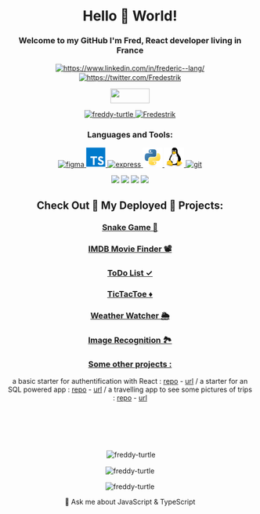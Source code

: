<h1 align="center">  Hello 👋 World! </h1>

<h3 align="center">Welcome to my GitHub I'm Fred, React developer living in France</h3>

<p align="center">
 <a href="https://www.linkedin.com/in/frederic--lang/" target="blank"><img align="center" src="https://cdn.exclaimer.com/Handbook%20Images/linkedin-icon_32x32.png?_ga=2.67427410.2136881498.1622468448-1573002918.1622468448" alt="https://www.linkedin.com/in/frederic--lang/" height="30" width="30" />   </a>
 <a href="https://twitter.com/Fredestrik" target="blank"><img align="center" src="https://cdn.exclaimer.com/Handbook%20Images/twitter-icon_32x32.png?_ga=2.255644619.2136881498.1622468448-1573002918.1622468448" alt="https://twitter.com/Fredestrik" height="30" width="30"/>   </a>
 </br>
<p align="center">
  <a href="mailto:frederic.ln.lang@gmail.com" target="blank"><img align="center" src="https://img.shields.io/badge/-Gmail-c14438?style=flat&logo=Gmail&logoColor=white" height="30" width="80" /> 

</p>

<p align="center">
<img src="https://komarev.com/ghpvc/?username=freddy-turtle&label=Profile%20views&color=0e75b6&style=flat" alt="freddy-turtle" />
 <a href="https://twitter.com/Fredestrik" target="blank"><img src="https://img.shields.io/twitter/follow/Fredestrik?logo=twitter&style=for-the-badge" alt="Fredestrik" /></a> </p>



<h3 align="center">Languages and Tools:</h3>
<p align="center"> 
 <a href="https://www.figma.com/" target="_blank"> <img src="https://www.vectorlogo.zone/logos/figma/figma-icon.svg" alt="figma" width="40" height="40"/> </a> 
 <a href="https://www.typescriptlang.org/" target="_blank"> <img src="https://raw.githubusercontent.com/devicons/devicon/master/icons/typescript/typescript-original.svg" alt="typescript" width="40" height="40"/> </a>
 <a href="https://expressjs.com" target="_blank"> <img src="https://miro.medium.com/max/730/1*Jr3NFSKTfQWRUyjblBSKeg.png" alt="express" width="60" height="40"/> </a>  <a href="https://www.python.org" target="_blank"> <img src="https://raw.githubusercontent.com/devicons/devicon/master/icons/python/python-original.svg" alt="python" width="40" height="40"/> </a>  
 <a href="https://www.linux.org/" target="_blank"> <img src="https://raw.githubusercontent.com/devicons/devicon/master/icons/linux/linux-original.svg" alt="linux" width="40" height="40"/> </a> 
<a href="https://git-scm.com/" target="_blank"> <img src="https://www.vectorlogo.zone/logos/git-scm/git-scm-icon.svg" alt="git" width="40" height="40"/> </a> </p>

<div align="center"> <img src="https://img.shields.io/badge/javascript%20-%23323330.svg?&style=for-the-badge&logo=javascript&logoColor=%23F7DF1E"/> <img src="https://img.shields.io/badge/html5%20-%23E34F26.svg?&style=for-the-badge&logo=html5&logoColor=white"/> <img src="https://img.shields.io/badge/css3%20-%231572B6.svg?&style=for-the-badge&logo=css3&logoColor=white"/> <img src="https://img.shields.io/badge/markdown-%23000000.svg?&style=for-the-badge&logo=markdown&logoColor=white"/> 




<h2>Check Out 🔎 My Deployed 🚕 Projects:</h2>


<a href="https://snake-azure.vercel.app/"><h3>Snake Game 🐍 </h3></a>


<a href="https://imdb-explore.vercel.app"><h3>IMDB Movie Finder 📽</h3></a>


<a href="https://tod0-list.vercel.app/"><h3>ToDo List ✓</h3></a>


<a href="https://tictactoe-smoky.vercel.app"><h3>TicTacToe ♦️</h3></a>


<a href="https://sunder-template.frederic-ln-lang.workers.dev"><h3>Weather Watcher 🌦</h3></a>


<a href="https://image-recognition.vercel.app"><h3>Image Recognition 🏞</h3></a>


<h3><u>Some other projects :</u></h3>

a basic starter for authentification with React : [repo](https://github.com/Fredestrik/Next-BasicAuth-Starter) - [url](https://next-basicauth-starter.vercel.app/) / a starter for an SQL powered app : [repo](https://github.com/Fredestrik/Next.Js-SQL-app) - [url](https://nextjs-sql-app.vercel.app/) / a travelling app to see some pictures of trips : [repo](https://github.com/Fredestrik/jacar-frontend) - [url](https://jacar-frontend.vercel.app/)

<br/><br/>
---



<p>&nbsp;<img align="center" src="https://github-readme-stats.vercel.app/api?username=freddy-turtle&show_icons=true&locale=en" alt="freddy-turtle" /></p>

<p><img align="center" src="https://github-readme-streak-stats.herokuapp.com/?user=freddy-turtle&" alt="freddy-turtle" /></p>

<p><img align="center" src="https://github-readme-stats.vercel.app/api/top-langs?username=freddy-turtle&show_icons=true&locale=en&layout=compact" alt="freddy-turtle" /></p>


<p align="center">💬 Ask me about JavaScript & TypeScript</p>
